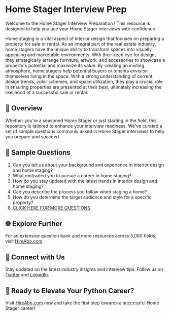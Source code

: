 # Home Stager Interview Prep

Welcome to the Home Stager Interview Preparation ! This resource is designed to help you ace your Home Stager interviews with confidence.

Home staging is a vital aspect of interior design that focuses on preparing a property for sale or rental. As an integral part of the real estate industry, home stagers have the unique ability to transform spaces into visually appealing and marketable environments. With their keen eye for design, they strategically arrange furniture, artwork, and accessories to showcase a property's potential and maximize its value. By creating an inviting atmosphere, home stagers help potential buyers or tenants envision themselves living in the space. With a strong understanding of current design trends, color schemes, and space utilization, they play a crucial role in ensuring properties are presented at their best, ultimately increasing the likelihood of a successful sale or rental.

## 🚀 Overview

Whether you're a seasoned Home Stager or just starting in the field, this repository is tailored to enhance your interview readiness. We've curated a set of sample questions commonly asked in Home Stager interviews to help you prepare and succeed.

## 📝 Sample Questions

1. Can you tell us about your background and experience in interior design and home staging?
2. What motivated you to pursue a career in home staging?
3. How do you stay updated with the latest trends in interior design and home staging?
4. Can you describe the process you follow when staging a home?
5. How do you determine the target audience and style for a specific property?
6. [CLICK HERE FOR MORE QUESTIONS](https://hireabo.com/job/6_2_22/Home%20Stager)

## 🌐 Explore Further

For an extensive question bank and more resources across 5,000 fields, visit [HireAbo.com](https://www.hireabo.com).

## 📱 Connect with Us

Stay updated on the latest industry insights and interview tips. Follow us on [Twitter](https://twitter.com/hireabo) and [LinkedIn](https://www.linkedin.com/in/hire-abo-3609972a8/).

## 🚀 Ready to Elevate Your Python Career?

Visit [HireAbo.com](https://www.hireabo.com) now and take the first step towards a successful Home Stager career!